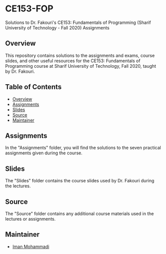 # CE153-FOP
Solutions to Dr. Fakouri's CE153: Fundamentals of Programming (Sharif University of Technology - Fall 2020) Assignments

## Overview

This repository contains solutions to the assignments and exams, course slides, and other useful resources for the CE153: Fundamentals of Programming course at Sharif University of Technology, Fall 2020, taught by Dr. Fakouri.

## Table of Contents

- [Overview](#overview)
- [Assignments](#assignments)
- [Slides](#slides)
- [Source](#source)
- [Maintainer](#Maintainer)

## Assignments

In the "Assignments" folder, you will find the solutions to the seven practical assignments given during the course.

## Slides

The "Slides" folder contains the course slides used by Dr. Fakouri during the lectures.

## Source

The "Source" folder contains any additional course materials used in the lectures or assignments.

## Maintainer

- [Iman Mohammadi](https://github.com/Imanm02)